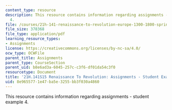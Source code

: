 ```yaml
---
content_type: resource
description: This resource contains information regarding assignments - student example
  4.
file: /courses/21h-141-renaissance-to-revolution-europe-1300-1800-spring-2015/8e9655771e47ba5e3255bb3f030a4860_MIT21H_141S15_Skepticism.pdf
file_size: 378368
file_type: application/pdf
learning_resource_types:
- Assignments
license: https://creativecommons.org/licenses/by-nc-sa/4.0/
ocw_type: OCWFile
parent_title: Assignments
parent_type: CourseSection
parent_uid: b8e6ad3a-6045-257c-c3f6-df01da54c3f0
resourcetype: Document
title: '21H.141S15 Renaissance To Revolution: Assignments - Student Example 4'
uid: 8e965577-1e47-ba5e-3255-bb3f030a4860
---
```

This resource contains information regarding assignments - student example 4.